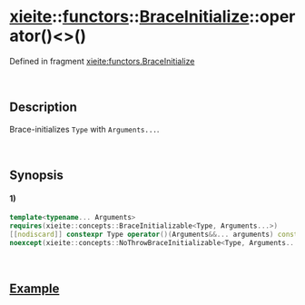 # [xieite](../../../../../../xieite.md)\:\:[functors](../../../../../../functors.md)\:\:[BraceInitialize<Target>](../../../../brace_initialize.md)\:\:operator\(\)\<\>\(\)
Defined in fragment [xieite:functors.BraceInitialize](../../../../../../../src/functors/brace_initialize.cpp)

&nbsp;

## Description
Brace-initializes `Type` with `Arguments...`.

&nbsp;

## Synopsis
#### 1)
```cpp
template<typename... Arguments>
requires(xieite::concepts::BraceInitializable<Type, Arguments...>)
[[nodiscard]] constexpr Type operator()(Arguments&&... arguments) const
noexcept(xieite::concepts::NoThrowBraceInitializable<Type, Arguments...>);
```

&nbsp;

## [Example](../../../../brace_initialize.md#Example)
